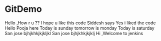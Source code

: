 # GitDemo
Hello ,How r u ??
I hope u like this code
Siddesh says Yes i liked the code
Hello
Pooja here
Today is sunday
tomorrow is monday
Today is saturday
San jose
bjhjkhkjkjkljkl
San jose
bjhjkhkjkjklj
Hi ,Welcome to jenkins
